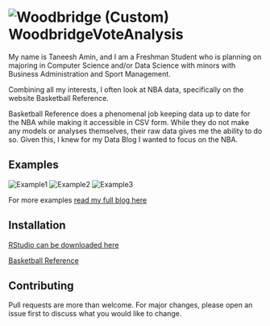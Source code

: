 # ![Woodbridge (Custom)](https://www.todoista.com/content/images/2023/01/Woodbridge.jpg) WoodbridgeVoteAnalysis

My name is Taneesh Amin, and I am a Freshman Student who is planning on majoring in Computer Science and/or Data Science with minors with Business Administration and Sport Management. 

Combining all my interests, I often look at NBA data, specifically on the website Basketball Reference. 

Basketball Reference does a phenomenal job keeping data up to date for the NBA while making it accessible in CSV form. While they do not make any models or analyses themselves, their raw data gives me the ability to do so. Given this, I knew for my Data Blog I wanted to focus on the NBA. 

## Examples
![Example1](https://cdn.discordapp.com/attachments/705633115959459881/1083247407925571694/image.png)
![Example2](https://cdn.discordapp.com/attachments/705633115959459881/1083247445032583248/image.png)
![Example3](https://cdn.discordapp.com/attachments/705633115959459881/1083247521083699230/image.png)

For more examples [read my full blog here](/DataBlog.pdf)

## Installation
[RStudio can be downloaded here](https://posit.co/download/rstudio-desktop/)

[Basketball Reference](https://www.basketball-reference.com/)

## Contributing
Pull requests are more than welcome. For major changes, please open an issue first to discuss what you would like to change.
